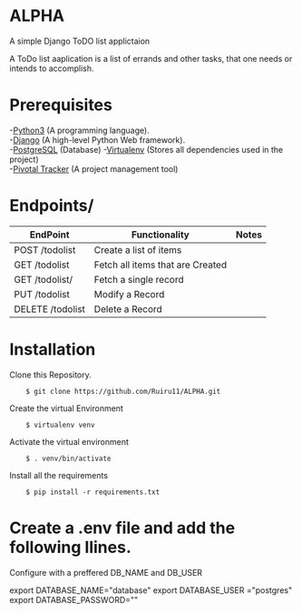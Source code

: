 # ALPHA
A simple Django ToDO list applictaion

A ToDo list aaplication is a list of errands and other tasks, that one needs or intends to accomplish.</br>


# Prerequisites
-[Python3](https://www.python.org/) (A programming language).<br>
-[Django](https://www.djangoproject.com/) (A high-level Python Web framework).<br>
-[PostgreSQL](http://www.postgresqltutorial.com/) (Database)
-[Virtualenv](https://virtualenv.pypa.io/en/latest/) (Stores all dependencies used in the project)<br>
-[Pivotal Tracker](https://www.pivotaltracker.com/dashboard) (A project management tool)<br>

# Endpoints/
EndPoint | Functionality | Notes
---------|---------------|-------
POST /todolist | Create a list of items|
GET /todolist | Fetch all items that are Created | 
GET /todolist/<listId> | Fetch a single record|
PUT /todolist | Modify a Record|
DELETE /todolist | Delete a Record|


# Installation
Clone this Repository.
```
    $ git clone https://github.com/Ruiru11/ALPHA.git
```
Create the virtual Environment
```
    $ virtualenv venv
```
Activate the virtual environment
```
    $ . venv/bin/activate
```
Install all the requirements
```
    $ pip install -r requirements.txt
```


# Create a .env file and add the following llines.
Configure with a preffered DB_NAME and DB_USER

export DATABASE_NAME="database"
export DATABASE_USER ="postgres"
export DATABASE_PASSWORD=""